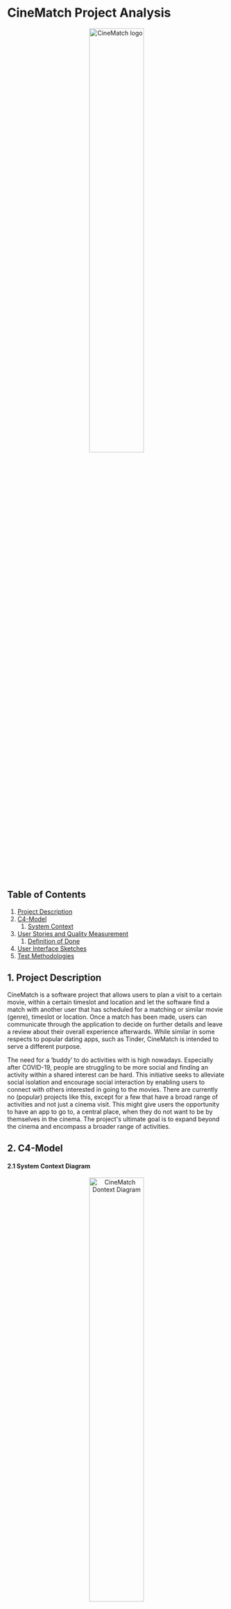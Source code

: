 # CineMatch Project Analysis
<div style="text-align:center">
<img src="/Media/cinematchlogo.png" alt="CineMatch logo" width="50%" />
</div>

## Table of Contents
1. [Project Description](#1-project-description)
2. [C4-Model](#2-c4-model)
	1. [System Context](#21-system-context-diagram)
3. [User Stories and Quality Measurement](#3-user-stories-and-quality-measurement)
	1. [Definition of Done](#31-definition-of-done)
4. [User Interface Sketches](#4-user-interface-sketches)
5. [Test Methodologies](#5-test-methodologies)

## 1. Project Description
CineMatch is a software project that allows users to plan a visit to a certain movie, within a certain timeslot and location and let the software find a match with another user that has scheduled for a matching or similar movie (genre), timeslot or location. Once a match has been made, users can communicate through the application to decide on further details and leave a review about their overall experience afterwards. 
While similar in some respects to popular dating apps, such as Tinder, CineMatch is intended to serve a different purpose.

The need for a ‘buddy’ to do activities with is high nowadays. Especially after COVID-19, people are struggling to be more social and finding an activity within a shared interest can be hard. This initiative seeks to alleviate social isolation and encourage social interaction by enabling users to connect with others interested in going to the movies. There are currently no (popular) projects like this, except for a few that have a broad range of activities and not just a cinema visit. This might give users the opportunity to have an app to go to, a central place, when they do not want to be by themselves in the cinema. The project's ultimate goal is to expand beyond the cinema and encompass a broader range of activities.


## 2. C4-Model
#### 2.1 System Context Diagram

<div style="text-align:center">
<img src="/Media/SystemContext_CineMatch.png" alt="CineMatch Dontext Diagram" width="50%" />
</div>
<!-- ![SystemContext_CineMatch.png](/Media/SystemContext_CineMatch.png) -->

## 3. User Stories and Quality Measurement

Table 1 shows all (current) CineMatch User Stories sorted by priority.

**Table 1**

_All Stories Sorted through the MoSCoW-method with the corresponding acceptance criteria_
| ID | Actor | User Story | Priority | Acceptance Criteria |
|----|-------|------------|----------|---------------------|
| US-01 | User | As a user, I want to be able to schedule a cinema visit so I can get a match with someone else and meet new people with similar taste in movies. | M | <ul> <li> The user can choose to get matched on one or more of the following subjects: <ul> - Movie <br> - Movie genre <br> - Available time slot <br> - Date <br> - Location </ul> </li> <li> The user should be able to select a movie from a list of available movies. </li> <li> The system should suggest matches with other users who have similar movie preferences and are available to see the movie at the same time and location. </li> <li> The user should be able to specify the maximum distance they are willing to travel to the cinema. </li> <li> The user should be able to specify the date and time they want to see the movie. </li> <li> The user should be able to specify their movie preferences, such as genre or specific movies they want to see. </li> <li> The user should not be able to schedule a visit in the past. </li> </ul>
| US-02 | User | As a user, I want to see an overview from all open scheduled visits by other users so I can find a match by myself. | M | <ul><li>The system should display a list of all open scheduled visits from other users.</li> <li>The list should include details such as the movie, date and time, and location of the scheduled visit.</li><li>The user should be able to filter the list by movie, date, time, and location.</li><li>The system should indicate whether a scheduled visit has a match or not.</li><li>The user should be able to sort the list by movie, date, time, and location.</li><li>The user should be able to click on a scheduled visit to view more details about it.</li><li>The system should update the list in real-time to show any new scheduled visits.</li><li>The system should remove scheduled visits that have passed.</li></ul>
| US-03 | Admin | As a website administrator, I want users to create an account to improve the security of the application and protect user data. | M | <ul><li>The system should display a registration form for users to create an account.</li><li>The registration form should require the user's email address and a password.</li><li>The system should verify that the email address is unique and not already registered.</li><li>The system should encrypt and store the user's password securely.</li><li>The system should display an error message if the user enters an invalid email address or password.</li><li>The system should send a confirmation email to the user to verify their email address.</li><li>The user should be able to log in to their account using their email address and password.</li><li>The system should log out users automatically after a certain period of inactivity.</li></ul> |
| US-04 | User | As a user, I want to decide whether a match works for me so I won't get matched with the same person every time. | M | <ul><li>The system should allow the user to accept or decline a match suggestion.</li><li>If the user declines a match suggestion, the system should suggest a new match.</li><li>The user should be able to view the profile of the suggested match before accepting or declining.</li><li>The user should be able to set preferences for the types of matches they want to receive.</li><li>The system should take into account the user's match preferences when suggesting matches.</li><li>The user should be able to provide feedback on the match suggestion to improve future matches.</li><li>The system should not suggest a match that the user has declined previously.</li><li>The system should limit the number of times a user can decline a match suggestion.</li></ul> |
| US-05 | User | As a user, I want to know what movies are currently playing in theaters so that I can decide which movie to watch. | S | <ul><li>The system should display a list of all movies currently playing in theaters.</li><li>The list should include details such as the movie title, genre, rating, and runtime.</li><li>The user should be able to filter the list by genre, rating, and runtime.</li><li>The user should be able to sort the list by movie title, genre, rating, and runtime.</li><li>The user should be able to click on a movie to view more details about it.</li><li>The system should indicate which theaters are showing each movie.</li><li>The system should update the list in real-time to show any new movies in theaters.</li><li>The system should remove movies from the list when they are no longer playing in theaters.</li></ul> |
| US-06 | User | As a user, I want to be able to share my experience about the visit so others know what to expect when they use the app. | S | <ul><li>The user should be able to rate their experience at the cinema visit.</li><li>The user should be able to write a review about their experience at the cinema visit.</li><li>The review should be limited to a certain number of characters.</li><li>The user should be able to edit their review after submission.</li><li>The user should be able to delete their review.</li><li>The reviews should be visible to other users who view the cinema visit.</li><li>The reviews should be ordered by date and time of submission.</li><li>The reviews should include the user's username or display name.</li></ul> |
| US-07 | User | As a user, I want to be able to keep a ranked list of movies I want to watch so it will be easy for me to pick the next movie to watch. | S | <ul><li>The user should be able to add movies to their ranked list.</li><li>The user should be able to remove movies from their ranked list.</li><li>The user should be able to reorder the movies on their ranked list.</li><li>The user should be able to view their ranked list at any time.</li><li>The ranked list should be saved between sessions.</li><li>The user should be able to filter movies by genre, release date, or other criteria to add to their ranked list.</li><li>The user should be able to search for movies to add to their ranked list.</li><li>The user should be able to share their ranked list with other users.</li></ul> |



### 3.1 Definition of Done
1.  The Story meets all the acceptance criteria.
2.  The code behind the Story has been reviewed by a senior programmer.
3.  The code has been optimized for readability and maintainability, using appropriate coding standards and best practices.
4.  The code has been documented to a sufficient level of detail to allow other team members to understand and modify the code if necessary.
5.  Automated tests have been created and integrated with the CI/CD pipeline, and have passed successfully.
6.  The Story can be shown through a demo.
7.  The Story has been reviewed and approved by the product owner or other relevant stakeholders, and any feedback has been incorporated into the final implementation.
8.  Any relevant documentation (e.g. release notes, user guides, technical specifications) have been updated to reflect the changes made as part of the Story.

<!-- 
| 1 | User | Create an account | M | User is able to create a new account with a unique username and password. |
| 2 | User | Log in and out | M | User is able to log in to their existing account and log out when they are finished. |
| 3 | User | Search for movies and showtimes | M | User is able to search for movies and see their showtimes. |
| 4 | User | Schedule a cinema visit | M | User is able to schedule a cinema visit by selecting a movie and showtime. |
| 5 | User | Match with other users | M | User is matched with other users who have similar movie preferences, showtimes, and locations. |
| 6 | User | Chat with match | S | User is able to chat with their match after a successful match. |
| 7 | User | See movie and cinema reviews | S | User is able to see reviews of movies and cinema locations. |
| 8 | User | Leave a review | S | User is able to leave a review after watching a movie. |
| 9 | User | Keep a "to watch" list | S | User is able to keep a list of movies they want to watch. |
| 10 | User | Follow another user | S | User is able to follow another user and see their activity. |
| 11 | User | Filter matches by criteria | S | User is able to filter their matches by certain criteria, such as age or gender. |
| 12 | User | User-friendly application | M | The application is easy to navigate and use. |
| 13 | User | Responsive application | M | The application works well on both desktop and mobile devices. |
| 14 | System | Fast response time | M | The application has a fast response time and minimal downtime. |
| 15 | System | Secure user data | M | The application is secure and protects user data. | -->



## 4. User Interface Sketches


## 5. Test Methodologies
In addition to the project analysis outlining the design choices and requirements of our software application, there is a separate document that covers our test methodologies. This document details the various testing approaches we are utilizing throughout the software development lifecycle, including unit testing, integration testing, system testing, and acceptance testing. It also describes the specific tools and frameworks we are using to automate our testing processes and ensure the quality and reliability of our software product. By following these rigorous testing procedures, we hope to deliver a high-performing, bug-free application that meets the needs and expectations of our stakeholders.
